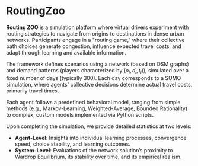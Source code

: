# RoutingZoo

**Routing ZOO** is a simulation platform where virtual drivers experiment with routing strategies to navigate from origins to destinations in dense urban networks. Participants engage in a "routing game," where their collective path choices generate congestion, influence expected travel costs, and adapt through learning and available information.

The framework defines scenarios using a network (based on OSM graphs) and demand patterns (players characterized by $(o_i, d_i, t_i)$), simulated over a fixed number of days (typically 300). Each day corresponds to a SUMO simulation, where agents' collective decisions determine actual travel costs, primarily travel times.

Each agent follows a predefined behavioral model, ranging from simple methods (e.g., Markov-Learning, Weighted-Average, Bounded Rationality) to complex, custom models implemented via Python scripts.

Upon completing the simulation, we provide detailed statistics at two levels:

- **Agent-Level**: Insights into individual learning processes, convergence speed, choice stability, and learning outcomes.
- **System-Level**: Evaluations of the network solution’s proximity to Wardrop Equilibrium, its stability over time, and its empirical realism.
